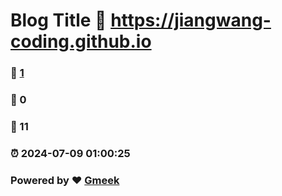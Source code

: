 # Blog Title :link: https://jiangwang-coding.github.io 
### :page_facing_up: [1](https://jiangwang-coding.github.io/tag.html) 
### :speech_balloon: 0 
### :hibiscus: 11 
### :alarm_clock: 2024-07-09 01:00:25 
### Powered by :heart: [Gmeek](https://github.com/Meekdai/Gmeek)
